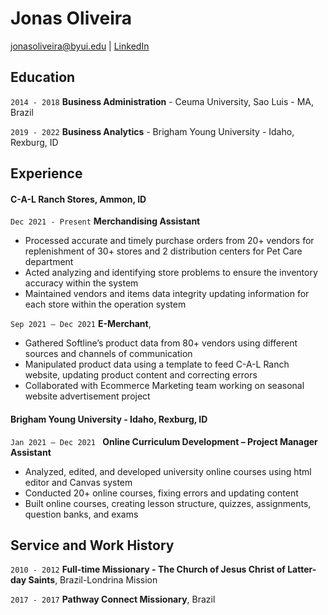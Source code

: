 # Jonas Oliveira

<div id="webaddress">
<a href="jonasoliveira@byui.edu">jonasoliveira@byui.edu</a>
| <a href="https://linkedin.com/in/jonasoliveira5/">LinkedIn</a>
</div>

<!-- https://www.monique.tech/the-art-of-markdown -->


## Education

`2014 - 2018`
__Business Administration__ - 
 Ceuma University, Sao Luis - MA, Brazil

`2019 - 2022`
__Business Analytics__ - 
 Brigham Young University - Idaho, Rexburg, ID



## Experience

#### C-A-L Ranch Stores, Ammon, ID

`Dec 2021 - Present`
__Merchandising Assistant__

- Processed accurate and timely purchase orders from 20+ vendors for replenishment of 30+ stores and 2 
distribution centers for Pet Care department
- Acted analyzing and identifying store problems to ensure the inventory accuracy within the system
- Maintained vendors and items data integrity updating information for each store within the operation system

`Sep 2021 – Dec 2021`
__E-Merchant__,

- Gathered Softline’s product data from 80+ vendors using different sources and channels of communication
-  Manipulated product data using a template to feed C-A-L Ranch website, updating product content and 
correcting errors
- Collaborated with Ecommerce Marketing team working on seasonal website advertisement project 

#### Brigham Young University - Idaho, Rexburg, ID

`Jan 2021 – Dec 2021 `
__Online Curriculum Development – Project Manager Assistant__

- Analyzed, edited, and developed university online courses using html editor and Canvas system
- Conducted 20+ online courses, fixing errors and updating content
- Built online courses, creating lesson structure, quizzes, assignments, question banks, and exams


## Service and Work History

`2010 - 2012`
__Full-time Missionary - The Church of Jesus Christ of Latter-day Saints__, Brazil-Londrina Mission


`2017 - 2017`
__Pathway Connect Missionary__, Brazil



<!-- ### Footer

Last updated: May 2013 -->


